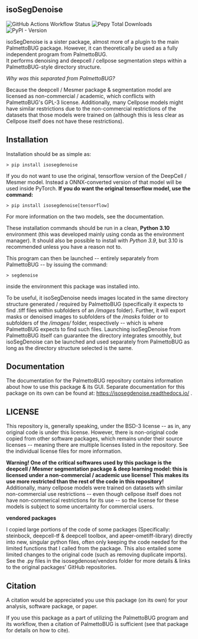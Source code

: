 ## isoSegDenoise

![GitHub Actions Workflow Status](https://img.shields.io/github/actions/workflow/status/BenCaiello/isoSegDenoise/python-app.yml) 
![Pepy Total Downloads](https://img.shields.io/pepy/dt/isosegdenoise)
![PyPI - Version](https://img.shields.io/pypi/v/isosegdenoise)


isoSegDenoise is a sister package, almost more of a plugin to the main PalmettoBUG package. However, it can theoretically be used as a fully independent program from PalmettoBUG.  
It performs denoising and deepcell / cellpose segmentation steps within a PalmettoBUG-style directory structure. 

_Why was this separated from PalmettoBUG?_

Because the deepcell / Mesmer package & segmentation model are licensed as non-commercial / academic, which conflicts with PalmettoBUG's GPL-3 license. Additionally, many Cellpose models might have similar restrictions due to the non-commercial restrictions of the datasets that those models were trained on (although this is less clear as Cellpose itself does not have these restrictions).

## Installation

Installation should be as simple as:

    > pip install isosegdenoise

If you do not want to use the original, tensorflow version of the DeepCell / Mesmer model. Instead a ONNX-converted version of that model will be used inside
PyTorch. **If you do want the original tensorflow model, use the command:**

    > pip install isosegdenoise[tensorflow]

For more information on the two models, see the documentation.

These installation commands should be run in a clean, **Python 3.10** environment (this was developed mainly using conda as the environment manager).
It should also be possible to install with *Python 3.9*, but 3.10 is recommended unless you have a reason not to.

This program can then be launched -- entirely separately from PalmettoBUG -- by issuing the command:

    > segdenoise

inside the environment this package was installed into. 

To be useful, it isoSegDenoise needs images located in the same directory structure generated / required by PalmettoBUG (specifically it expects to find .tiff files within subfolders of an _/images_ folder).
Further, it will export masks or denoised images to subfolders of the _/masks_ folder or to subfolders of the _/images/_ folder, respectively -- which is where PalmettoBUG expects to find such files. Launching isoSegDenoise from PalmettoBUG itself can guarantee the directory integrates smoothly, but isoSegDenoise can be launched and used separately from PalmettoBUG as long as the directory structure selected is the same. 

## Documentation

The documentation for the PalmettoBUG repository contains information about how to use this package & its GUI. Separate documentation for this package on its own can be found at: https://isosegdenoise.readthedocs.io/ .

## LICENSE

This repository is, generally speaking, under the BSD-3 license -- as in, any original code is under this license. However, there is non-original code copied from other software packages, which remains under their source licenses -- meaning there are multiple licenses listed in the repository. See the individual license files for more information.

**Warning! One of the critical softwares used by this package is the deepcell / Mesmer segmentation package & deep learning model: this is licensed under a non-commercial / academic use license! This makes its use more restricted than the rest of the code in this repository!** Additionally, many cellpose models were trained on datasets with similar non-commercial use restrictions -- even though cellpose itself does not have non-commerical restrictions for its use -- so the license for these models is subject to some uncertainty for commercial users.

**vendored packages**

I copied large portions of the code of some packages (Specifically: steinbock, deepcell-tf & deepcell toolbox, and apeer-ometiff-library) directly into new, singular python files, often only keeping the code needed for the limited functions that I called from the package. This also entailed some limited changes to the original code (such as removing duplicate imports). See the .py files in the isosegdenose/vendors folder for more details & links to the original packages' GitHub repositories.

## Citation

A citation would be appreciated you use this package (on its own) for your analysis, software package, or paper. 

If you use this package as a part of utilizing the PalmettoBUG program and its workflow, then a citation of PalmettoBUG is sufficient (see that package for details on how to cite). 
